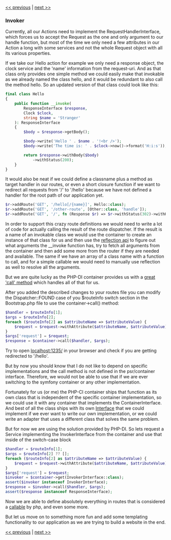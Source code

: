 [<< previous](09-dependency-injector.md) | [next >>](11-templating.md)

### Invoker

Currently, all our Actions need to implement the RequestHandlerInterface, which forces us to accept the Request as the
one and only argument to our handle function, but most of the time we only need a few attributes in our Action a long
with some services and not the whole Request object with all its various properties.

If we take our Hello action for example we only need a response object, the clock service and the 'name' information from
the request-uri. And as that class only provides one simple method we could easily make that invokable as we already named
the class hello, and it would be redundant to also call the method hello. So an updated version of that class could
look like this:

```php
final class Hello
{
    public function __invoke(
        ResponseInterface $response,
        Clock $clock,
        string $name = 'Stranger'
    ): ResponseInterface
    {
        $body = $response->getBody();

        $body->write('Hello ' . $name . '!<br />');
        $body->write('The time is: ' . $clock->now()->format('H:i:s'));

        return $response->withBody($body)
            ->withStatus(200);
    }
}
```

It would also be neat if we could define a classname plus a method as target handler in our routes, or even a short
closure function if we want to redirect all requests from '/' to '/hello' because we have not defined a handler for the 
root path of our application yet.

```php
$r->addRoute('GET', '/hello[/{name}]', Hello::class);
$r->addRoute('GET', '/other-route', [Other::class, 'handle']);
$r->addRoute('GET', '/', fn (Response $r) => $r->withStatus(302)->withHeader('Location', '/hello'));
```

In order to support this crazy route definitions we would need to write a lot of code for actually calling the result of
the route dispatcher. If the result is a name of an invokable class we would use the container to create an instance of
that class for us and then use the [reflection api](https://www.php.net/manual/en/book.reflection.php) to figure out what
arguments the __invoke function has, try to fetch all arguments from the container and then add some more from the router
if they are needed and available. The same if we have an array of a class name with a function to call, and for a simple
callable we would need to manually use reflection as well to resolve all the arguments.

But we are quite lucky as the PHP-DI container provides us with a [great 'call' method](https://php-di.org/doc/container.html#call)
which handles all of that for us.

After you added the described changes to your routes file you can modify the Dispatcher::FOUND case of you $routeInfo
switch section in the Bootstrap.php file to use the container->call() method:

```php
$handler = $routeInfo[1];
$args = $routeInfo[2];
foreach ($routeInfo[2] as $attributeName => $attributeValue) {
    $request = $request->withAttribute($attributeName, $attributeValue);
}
$args['request'] = $request;
$response = $container->call($handler, $args);
```

Try to open [localhost:1235/](http://localhost:1235/) in your browser and check if you are getting redirected to '/hello'.

But by now you should know that I do not like to depend on specific implementations and the call method is not defined in
the psr/container interface. Therefore, we would not be able to use that if we are ever switching to the symfony container
or any other implementation.

Fortunately for us (or me) the PHP-CI container ships that function as its own class that is independent of the specific
container implementation, so we could use it with any container that implements the ContainerInterface. And best of all
the class ships with its own [Interface](https://github.com/PHP-DI/Invoker/blob/master/src/InvokerInterface.php) that
we could implement if we ever want to write our own implementation, or we could write an adapter that uses a different
class that solves the same problem.

But for now we are using the solution provided by PHP-DI.
So lets request a Service implementing the InvokerInterface from the container and use that inside of the switch-case block

```php
$handler = $routeInfo[1];
$args = $routeInfo[2] ?? [];
foreach ($routeInfo[2] as $attributeName => $attributeValue) {
    $request = $request->withAttribute($attributeName, $attributeValue);
}
$args['request'] = $request;
$invoker = $container->get(InvokerInterface::class);
assert($invoker instanceof InvokerInterface);
$response = $invoker->call($handler, $args);
assert($response instanceof ResponseInterface);
```

Now we are able to define absolutely everything in routes that is considered a [callable](https://www.php.net/manual/de/language.types.callable.php)
by php, and even some more.

But let us move on to something more fun and add some templating functionality to our application as we are trying to build
a website in the end.

[<< previous](09-dependency-injector.md) | [next >>](11-templating.md)
